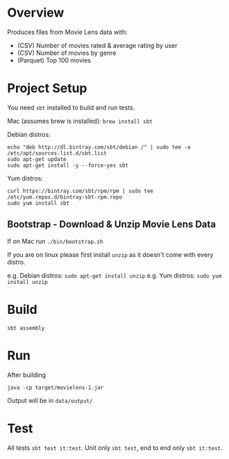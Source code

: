 # Overview

Produces files from Movie Lens data with:

 - (CSV) Number of movies rated & average rating by user
 - (CSV) Number of movies by genre
 - (Parquet) Top 100 movies

# Project Setup

You need `sbt` installed to build and run tests.

Mac (assumes brew is installed): `brew install sbt`

Debian distros:

```
echo "deb http://dl.bintray.com/sbt/debian /" | sudo tee -a /etc/apt/sources.list.d/sbt.list
sudo apt-get update
sudo apt-get install -y --force-yes sbt
```

Yum distros:

```
curl https://bintray.com/sbt/rpm/rpm | sudo tee /etc/yum.repos.d/bintray-sbt-rpm.repo
sudo yum install sbt
```

## Bootstrap - Download & Unzip Movie Lens Data

If on Mac run `./bin/bootstrap.sh`

If you are on linux please first install `unzip` as it doesn't come with every distro.

e.g. Debian distros: `sudo apt-get install unzip`
e.g. Yum distros: `sudo yum install unzip`

# Build

`sbt assembly`

# Run

After building

`java -cp target/movielens-1.jar`

Output will be in `data/output/`

# Test

All tests `sbt test it:test`. Unit only `sbt test`, end to end only `sbt it:test`.

